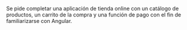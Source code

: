 Se pide completar una aplicación de tienda online con un catálogo de productos, un carrito de la compra y una función de pago con el fin de familiarizarse con Angular.

